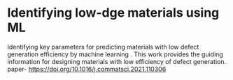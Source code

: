 #  Identifying low-dge materials using ML

Identifying key parameters for predicting materials with low defect
generation efficiency by machine learning . This work provides the guiding information for designing materials with low efficiency of defect generation.  paper- https://doi.org/10.1016/j.commatsci.2021.110306
